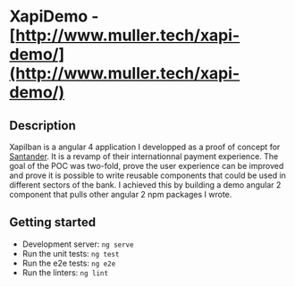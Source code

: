 # XapiDemo - [http://www.muller.tech/xapi-demo/](http://www.muller.tech/xapi-demo/)

## Description

XapiIban is a angular 4 application I developped as a proof of concept for [Santander](http://www.santander.co.uk). It is a revamp of their internationnal payment experience. The goal of the POC was two-fold, prove the user experience can be improved and prove it is possible to write reusable components that could be used in different sectors of the bank. I achieved this by building a demo angular 2 component that pulls other angular 2 npm packages I wrote.

## Getting started

- Development server: `ng serve`
- Run the unit tests: `ng test`
- Run the e2e tests: `ng e2e`
- Run the linters: `ng lint`
